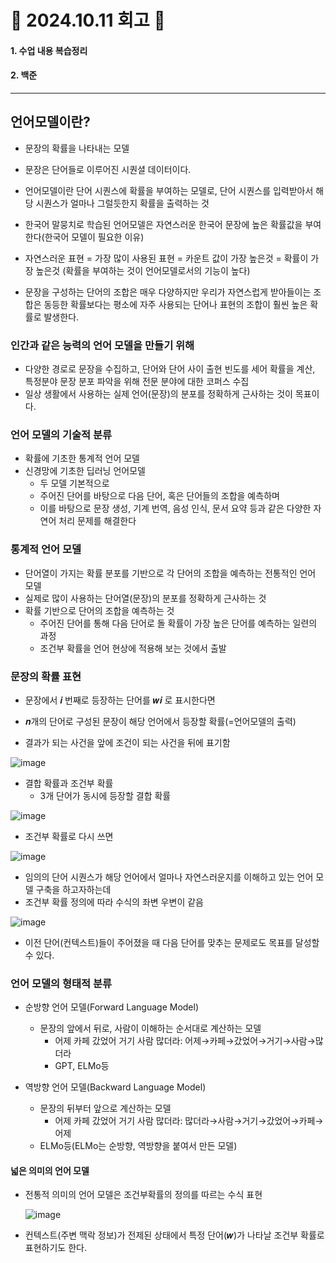 # 📝 2024.10.11 회고 📝
#### 1. 수업 내용 복습정리
#### 2. 백준

---------------------------------

## 언어모델이란?
- 문장의 확률을 나타내는 모델
- 문장은 단어들로 이루어진 시퀀셜 데이터이다.
- 언어모델이란 단어 시퀀스에 확률을 부여하는 모델로, 단어 시퀀스를 입력받아서 해당 시퀀스가 얼마나 그럴듯한지 확률을 출력하는 것
- 한국어 말뭉치로 학습된 언어모델은 자연스러운 한국어 문장에 높은 확률값을 부여한다(한국어 모델이 필요한 이유)

- 자연스러운 표현 = 가장 많이 사용된 표현 = 카운트 값이 가장 높은것 = 확률이 가장 높은것 (확률을 부여하는 것이 언어모델로서의 기능이 높다)
- 문장을 구성하는 단어의 조합은 매우 다양하지만 우리가 자연스럽게 받아들이는 조합은 동등한 확률보다는 평소에 자주 사용되는 단어나 표현의 조합이 훨씬 높은 확률로 발생한다.

### 인간과 같은 능력의 언어 모델을 만들기 위해
- 다양한 경로로 문장을 수집하고, 단어와 단어 사이 출현 빈도를 세어 확률을 계산, 특정분야 문장 분포 파악을 위해 전문 분야에 대한 코퍼스 수집
- 일상 생활에서 사용하는 실제 언어(문장)의 분포를 정확하게 근사하는 것이 목표이다.

### 언어 모델의 기술적 분류
- 확률에 기초한 통계적 언어 모델
- 신경망에 기초한 딥러닝 언어모델
  - 두 모델 기본적으로
  - 주어진 단어를 바탕으로 다음 단어, 혹은 단어들의 조합을 예측하며
  - 이를 바탕으로 문장 생성, 기계 번역, 음성 인식, 문서 요약 등과 같은 다양한 자연어 처리 문제를 해결한다
 
### 통계적 언어 모델
- 단어열이 가지는 확률 분포를 기반으로 각 단어의 조합을 예측하는 전통적인 언어 모델
- 실제로 많이 사용하는 단어열(문장)의 분포를 정확하게 근사하는 것
- 확률 기반으로 단어의 조합을 예측하는 것
  - 주어진 단어를 통해 다음 단어로 돌 확률이 가장 높은 단어를 예측하는 일련의 과정
  - 조건부 확률을 언어 현상에 적용해 보는 것에서 출발

### 문장의 확률 표현
- 문장에서 𝒊 번째로 등장하는 단어를 𝒘𝒊 로 표시한다면
- 𝒏개의 단어로 구성된 문장이 해당 언어에서 등장할 확률(=언어모델의 출력)

- 결과가 되는 사건을 앞에 조건이 되는 사건을 뒤에 표기함

![image](https://github.com/user-attachments/assets/40baa83e-5891-4cfa-b286-85ccd056325b)


- 결합 확률과 조건부 확률
  - 3개 단어가 동시에 등장할 결합 확률

![image](https://github.com/user-attachments/assets/28baa61b-4fbd-4337-bc17-2dd8537d94cb)

- 조건부 확률로 다시 쓰면

![image](https://github.com/user-attachments/assets/ad2ac468-2c81-44cf-aad5-b667f6523e8e)

- 임의의 단어 시퀀스가 해당 언어에서 얼마나 자연스러운지를 이해하고 있는 언어 모델 구축을 하고자하는데
- 조건부 확률 정의에 따라 수식의 좌변 우변이 같음

![image](https://github.com/user-attachments/assets/d8ebb24b-fda1-4aad-a0c6-f6fd19f8a7b6)

- 이전 단어(컨텍스트)들이 주어졌을 때 다음 단어를 맞추는 문제로도 목표를 달성할 수 있다.

### 언어 모델의 형태적 분류
- 순방향 언어 모델(Forward Language Model)
  - 문장의 앞에서 뒤로, 사람이 이해하는 순서대로 계산하는 모델
    - 어제 카페 갔었어 거기 사람 많더라: 어제→카페→갔었어→거기→사람→많더라  
    - GPT, ELMo등

- 역방향 언어 모델(Backward Language Model)
  - 문장의 뒤부터 앞으로 계산하는 모델
    - 어제 카페 갔었어 거기 사람 많더라: 많더라→사람→거기→갔었어→카페→어제
  - ELMo등(ELMo는 순방향, 역방향을 붙여서 만든 모델)

#### 넓은 의미의 언어 모델
- 전통적 의미의 언어 모델은 조건부확률의 정의를 따르는 수식 표현

   ![image](https://github.com/user-attachments/assets/33cbbace-0e02-46c1-be25-32819aafd0fb)

- 컨텍스트(주변 맥락 정보)가 전제된 상태에서 특정 단어(𝒘)가 나타날 조건부 확률로 표현하기도 한다.




